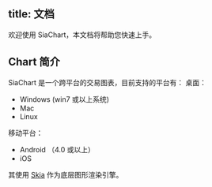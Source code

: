 title: 文档
---

欢迎使用 SiaChart，本文档将帮助您快速上手。

## Chart 简介

SiaChart 是一个跨平台的交易图表，目前支持的平台有：
桌面：
* Windows (win7 或以上系统)
* Mac 
* Linux

移动平台：
* Android （4.0 或以上）
* iOS

其使用 [Skia](http://skia.org) 作为底层图形渲染引擎。




